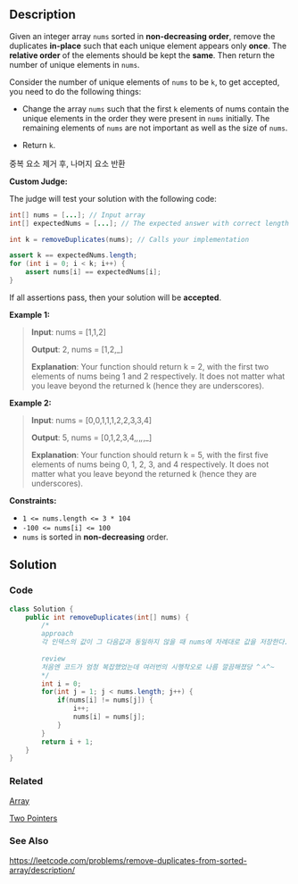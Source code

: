 ## Description

Given an integer array `nums` sorted in **non-decreasing order**, remove the duplicates **in-place** such that each unique element appears only **once**. The **relative order** of the elements should be kept the **same**. Then return the number of unique elements in `nums`.

Consider the number of unique elements of `nums` to be `k`, to get accepted, you need to do the following things:

- Change the array `nums` such that the first `k` elements of nums contain the unique elements in the order they were present in `nums` initially. The remaining elements of `nums` are not important as well as the size of `nums`.

- Return `k`.

중복 요소 제거 후, 나머지 요소 반환

**Custom Judge:**

The judge will test your solution with the following code:
```java
int[] nums = [...]; // Input array
int[] expectedNums = [...]; // The expected answer with correct length

int k = removeDuplicates(nums); // Calls your implementation

assert k == expectedNums.length;
for (int i = 0; i < k; i++) {
    assert nums[i] == expectedNums[i];
}
```

If all assertions pass, then your solution will be **accepted**.

**Example 1:**
> **Input**: nums = [1,1,2]
> 
> **Output**: 2, nums = [1,2,_]
> 
> **Explanation**: Your function should return k = 2, with the first two elements of nums being 1 and 2 respectively.
It does not matter what you leave beyond the returned k (hence they are underscores).

**Example 2:**

> **Input**: nums = [0,0,1,1,1,2,2,3,3,4]
> 
> **Output**: 5, nums = [0,1,2,3,4,_,_,_,_,_]
> 
> **Explanation**: Your function should return k = 5, with the first five elements of nums being 0, 1, 2, 3, and 4 respectively.
It does not matter what you leave beyond the returned k (hence they are underscores).
 
**Constraints:**

- `1 <= nums.length <= 3 * 104`
- `-100 <= nums[i] <= 100`
- `nums` is sorted in **non-decreasing** order.

## Solution

### Code
```java
class Solution {
    public int removeDuplicates(int[] nums) {
        /*
        approach
        각 인덱스의 값이 그 다음값과 동일하지 않을 때 nums에 차례대로 값을 저장한다. 
        
        review
        처음엔 코드가 엄청 복잡했었는데 여러번의 시행착오로 나름 깔끔해졌당 ^ㅅ^~
        */
        int i = 0;
        for(int j = 1; j < nums.length; j++) {
            if(nums[i] != nums[j]) {
                i++;
                nums[i] = nums[j];
            }
        }
        return i + 1;
    }
}
```

### Related

[Array](/Data-Structure/Array.md)

[Two Pointers](/Algorithm/Two-Pointers.md)

### See Also

https://leetcode.com/problems/remove-duplicates-from-sorted-array/description/